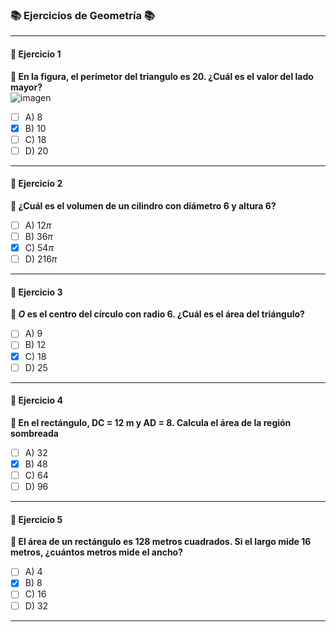 ### 📚 Ejercicios de Geometría 📚

---

#### **🔢 Ejercicio 1**  
**📝 En la figura, el perímetor del triangulo es 20. ¿Cuál es el valor del lado mayor?**  
![imagen](https://github.com/user-attachments/assets/aa679890-9a41-4a0f-b240-8da89780f5d7)

- [ ] A) 8   
- [x] B) 10  
- [ ] C) 18 
- [ ] D) 20  

---

#### **🔢 Ejercicio 2**  
**📝 ¿Cuál es el volumen de un cilindro con diámetro 6 y altura 6?**  

- [ ] A) $12\pi$  
- [ ] B) $36\pi$
- [x] C) $54\pi$
- [ ] D) $216\pi$ 

---

#### **🔢 Ejercicio 3**  
**📝 $O$ es el centro del círculo con radio 6. ¿Cuál es el área del triángulo?**  

- [ ] A) 9 
- [ ] B) 12
- [x] C) 18
- [ ] D) 25 

---

#### **🔢 Ejercicio 4**  
**📝 En el rectángulo, DC = 12 m y AD = 8. Calcula el área de la región sombreada**  

- [ ] A) 32 
- [x] B) 48
- [ ] C) 64
- [ ] D) 96 

---

#### **🔢 Ejercicio 5**  
**📝 El área de un rectángulo es 128 metros cuadrados. Si el largo mide 16 metros, ¿cuántos metros mide el ancho?**  

- [ ] A) 4
- [x] B) 8
- [ ] C) 16
- [ ] D) 32 

---


